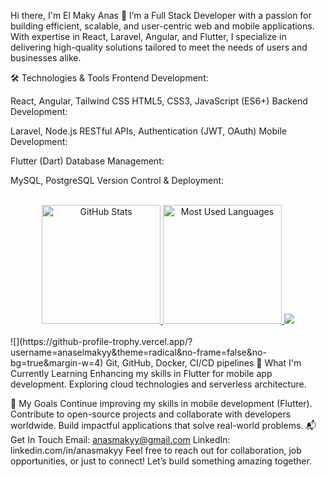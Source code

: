 Hi there, I'm El Maky Anas 👋
I’m a Full Stack Developer with a passion for building efficient, scalable, and user-centric web and mobile applications. With expertise in React, Laravel, Angular, and Flutter, I specialize in delivering high-quality solutions tailored to meet the needs of users and businesses alike.

🛠️ Technologies & Tools
Frontend Development:

React, Angular, Tailwind CSS
HTML5, CSS3, JavaScript (ES6+)
Backend Development:

Laravel, Node.js
RESTful APIs, Authentication (JWT, OAuth)
Mobile Development:

Flutter (Dart)
Database Management:

MySQL, PostgreSQL
Version Control & Deployment:
<div align="center">
  <br>
  <a href="#">
    <img height="190rem" alt="GitHub Stats" src="https://github-readme-stats.vercel.app/api?username=anaselmakyy&show_icons=true&theme=vue-dark&count_private=true&bg_color=0d1117&hide_border=true"/>
  </a>
  <a href="#">
    <img height="190rem" alt="Most Used Languages" src="https://github-readme-stats.vercel.app/api/top-langs/?username=anaselmakyy&langs_count=8&count_private=false&layout=compact&theme=vue-dark&bg_color=0d1117&hide_border=true"/>
  </a>
  <a>
     <img  src="https://github-profile-summary-cards.vercel.app/api/cards/profile-details?username=anaselmakyy&theme=github_dark&show_icons=true" />
  </a>
</div>
<br>
![](https://github-profile-trophy.vercel.app/?username=anaselmakyy&theme=radical&no-frame=false&no-bg=true&margin-w=4)
Git, GitHub, Docker, CI/CD pipelines
🌱 What I'm Currently Learning
Enhancing my skills in Flutter for mobile app development.
Exploring cloud technologies and serverless architecture.

🎯 My Goals
Continue improving my skills in mobile development (Flutter).
Contribute to open-source projects and collaborate with developers worldwide.
Build impactful applications that solve real-world problems.
📬 Get In Touch
Email: anasmakyy@gmail.com
LinkedIn: linkedin.com/in/anasmakyy
Feel free to reach out for collaboration, job opportunities, or just to connect! Let’s build something amazing together.
